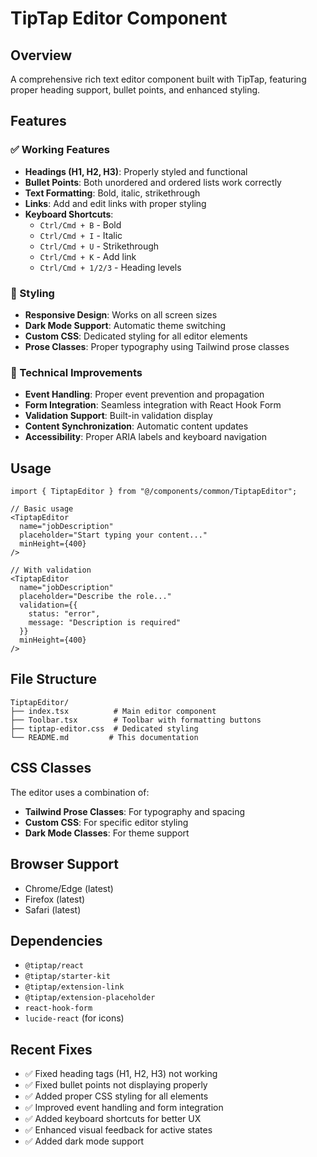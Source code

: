 # TipTap Editor Component

## Overview
A comprehensive rich text editor component built with TipTap, featuring proper heading support, bullet points, and enhanced styling.

## Features

### ✅ Working Features
- **Headings (H1, H2, H3)**: Properly styled and functional
- **Bullet Points**: Both unordered and ordered lists work correctly
- **Text Formatting**: Bold, italic, strikethrough
- **Links**: Add and edit links with proper styling
- **Keyboard Shortcuts**: 
  - `Ctrl/Cmd + B` - Bold
  - `Ctrl/Cmd + I` - Italic
  - `Ctrl/Cmd + U` - Strikethrough
  - `Ctrl/Cmd + K` - Add link
  - `Ctrl/Cmd + 1/2/3` - Heading levels

### 🎨 Styling
- **Responsive Design**: Works on all screen sizes
- **Dark Mode Support**: Automatic theme switching
- **Custom CSS**: Dedicated styling for all editor elements
- **Prose Classes**: Proper typography using Tailwind prose classes

### 🔧 Technical Improvements
- **Event Handling**: Proper event prevention and propagation
- **Form Integration**: Seamless integration with React Hook Form
- **Validation Support**: Built-in validation display
- **Content Synchronization**: Automatic content updates
- **Accessibility**: Proper ARIA labels and keyboard navigation

## Usage

```tsx
import { TiptapEditor } from "@/components/common/TiptapEditor";

// Basic usage
<TiptapEditor
  name="jobDescription"
  placeholder="Start typing your content..."
  minHeight={400}
/>

// With validation
<TiptapEditor
  name="jobDescription"
  placeholder="Describe the role..."
  validation={{
    status: "error",
    message: "Description is required"
  }}
  minHeight={400}
/>
```

## File Structure
```
TiptapEditor/
├── index.tsx          # Main editor component
├── Toolbar.tsx        # Toolbar with formatting buttons
├── tiptap-editor.css  # Dedicated styling
└── README.md         # This documentation
```

## CSS Classes
The editor uses a combination of:
- **Tailwind Prose Classes**: For typography and spacing
- **Custom CSS**: For specific editor styling
- **Dark Mode Classes**: For theme support

## Browser Support
- Chrome/Edge (latest)
- Firefox (latest)
- Safari (latest)

## Dependencies
- `@tiptap/react`
- `@tiptap/starter-kit`
- `@tiptap/extension-link`
- `@tiptap/extension-placeholder`
- `react-hook-form`
- `lucide-react` (for icons)

## Recent Fixes
- ✅ Fixed heading tags (H1, H2, H3) not working
- ✅ Fixed bullet points not displaying properly
- ✅ Added proper CSS styling for all elements
- ✅ Improved event handling and form integration
- ✅ Added keyboard shortcuts for better UX
- ✅ Enhanced visual feedback for active states
- ✅ Added dark mode support 
